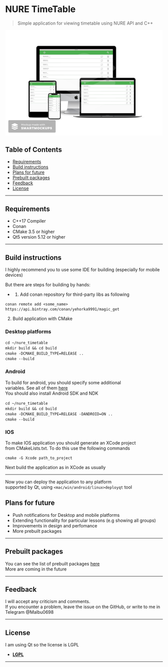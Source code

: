 
# NURE TimeTable

> Simple application for viewing timetable using NURE API and C++

[![Look of application](https://github.com/Malibushko/nure_timetable/blob/master/gitimg/preview.jpg)]()

## Table of Contents

- [Requirements](#requirements)
- [Build instructions](#build)
- [Plans for future](#plans)
- [Prebuilt packages](#packages)
- [Feedback](#feedback)
- [License](#license)

---

## Requirements  <a name="Requirements"></a>

- C++17 Compiler  
- Conan  
- CMake 3.5 or higher  
- Qt5 version 5.12 or higher  

---

## Build instructions <a name="build"></a>

I highly recommend you to use some IDE for building (especially for mobile devices)  

But there are steps for building by hands:

- 1) Add conan repository for third-party libs as following  
```
conan remote add <some_name> https://api.bintray.com/conan/yehorka9991/magic_get  
```  

 2) Build application with CMake

### Desktop platforms

`cd ~/nure_timetable`  
`mkdir build && cd build`  
`cmake -DCMAKE_BUILD_TYPE=RELEASE ..`  
`cmake --build`  

### Android

To build for android, you should specify some additional   
variables. See all of them <a href="https://doc.qt.io/archives/qt-5.13/android-building.html">here</a>  
You should also install Android SDK and NDK  

`cd ~/nure_timetable`  
`mkdir build && cd build`  
`cmake -DCMAKE_BUILD_TYPE=RELEASE -DANDROID=ON ..`  
`cmake --build`  

### IOS

To make IOS application you should generate an XCode project  
from CMakeLists.txt. To do this use the following commands  
```
cmake -G Xcode path_to_project  
```
Next build the application as in XCode as usually  

---

 Now you can deploy the application to any platform  
 supported by Qt, using `<mac/win/android/linux>deployqt` tool  


## Plans for future  <a name="plans"></a>  

 - Push notifications for Desktop and mobile platforms
 - Extending functionality for particular lessons (e.g showing all groups)
 - Improvements in design and perfomance
 - More prebuilt packages

---

## Prebuilt packages  <a name="packages"></a>  

You can see the list of prebuilt packages <a href="https://github.com/Malibushko/nure_timetable/releases/tag/1">here</a>  
More are coming in the future

---

## Feedback  <a name="feedback"></a>  

I will accept any criticism and comments.  
If you encounter a problem, leave the issue on the GitHub, or write to me in Telegram @Malbu0698  

---

## License  <a name="license"></a>  

I am using Qt so the license is LGPL

- **[LGPL ](http://opensource.org/licenses/mit-license.php)**

---
